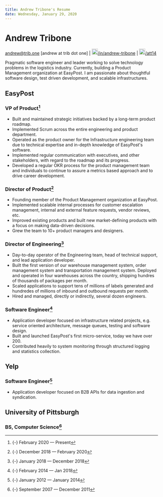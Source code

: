 ```yaml
---
title: Andrew Tribone's Resume
date: Wednesday, January 29, 2020
---
```


# Andrew Tribone

[andrew@trib.one](mailto:andrew@trib.one) [andrew at trib dot one] | [<img src="/static/img/linkedin-brands.svg" width=20px height=20px>/in/andrew-tribone](https://www.linkedin.com/in/andrew-tribone/) | [<img src="/static/img/github-square-brands.svg" width=20px height=20px>/att14](https://github.com/att14)

Pragmatic software engineer and leader working to solve technology problems in the logistics industry. Currently, building a Product Management organization at EasyPost. I am passionate about thoughtful software design, test driven development, and scalable infrastructures.

## EasyPost

### VP of Product[^1]

* Built and maintained strategic initiatives backed by a long-term product roadmap.
* Implemented Scrum across the entire engineering and product department.
* Operated as the product owner for the Infrastructure engineering team due to technical expertise and in-depth knowledge of EasyPost's software.
* Implemented regular communication with executives, and other stakeholders, with regard to the roadmap and its progress.
* Developed a regular OKR process for the product management team and individuals to continue to assure a metrics based approach and to drive career development.

### Director of Product[^2]

* Founding member of the Product Management organization at EasyPost.
* Implemented scalable internal processes for customer escalation management, internal and external feature requests, vendor reviews, etc.
* Improved existing products and built new market-defining products with a focus on making data-driven decisions.
* Grew the team to 10+ product managers and designers.

### Director of Engineering[^3]

* Day-to-day operator of the Engineering team, head of technical support, and lead application developer.
* Built the first version of our warehouse management system, order management system and transportation management system. Deployed and operated in four warehouses across the country, shipping hundres of thousands of packages per month.
* Scaled applications to support tens of millions of labels generated and hundredes of millions of inbound and outbound requests per month.
* Hired and managed, directly or indirectly, several dozen engineers.

### Software Engineer[^4]

* Application developer focused on infrastructure related projects, e.g. service oriented architecture, message queues, testing and software design.
* Built and launched EasyPost's first micro-service, today we have over 200.
* Contributed heavily to system monitoring through structured logging and statistics collection.

## Yelp

### Software Engineer[^5]

* Application developer focused on B2B APIs for data ingestion and syndication.

## University of Pittsburgh
### BS, Computer Science[^6]

[^1]: {-} February 2020 — Present
[^2]: {-} December 2018 — February 2020
[^3]: {-} January 2018 — December 2018
[^4]: {-} February 2014 — Jan 2018
[^5]: {-} January 2012 — January 2014
[^6]: {-} September 2007 — December 2011
